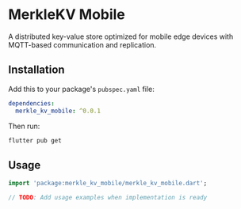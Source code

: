 # MerkleKV Mobile

A distributed key-value store optimized for mobile edge devices with MQTT-based communication and replication.

## Installation

Add this to your package's `pubspec.yaml` file:

```yaml
dependencies:
  merkle_kv_mobile: ^0.0.1
```

Then run:

```bash
flutter pub get
```

## Usage

```dart
import 'package:merkle_kv_mobile/merkle_kv_mobile.dart';

// TODO: Add usage examples when implementation is ready
```
